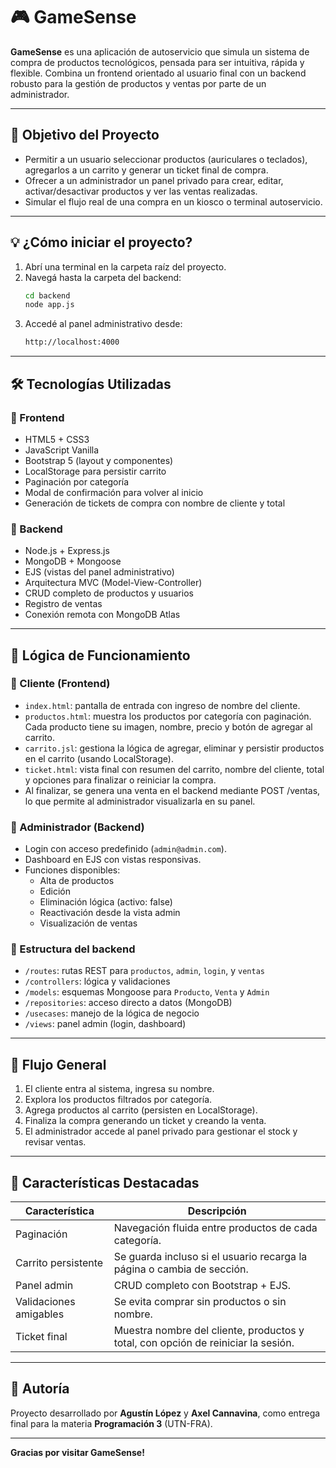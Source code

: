 # 🎮 GameSense

**GameSense** es una aplicación de autoservicio que simula un sistema de compra de productos tecnológicos, pensada para ser intuitiva, rápida y flexible. Combina un frontend orientado al usuario final con un backend robusto para la gestión de productos y ventas por parte de un administrador.

---

## 🚀 Objetivo del Proyecto

- Permitir a un usuario seleccionar productos (auriculares o teclados), agregarlos a un carrito y generar un ticket final de compra.
- Ofrecer a un administrador un panel privado para crear, editar, activar/desactivar productos y ver las ventas realizadas.
- Simular el flujo real de una compra en un kiosco o terminal autoservicio.

---

## 💡 ¿Cómo iniciar el proyecto?
1. Abrí una terminal en la carpeta raíz del proyecto.
2. Navegá hasta la carpeta del backend:
   ```bash 
   cd backend
   node app.js
3. Accedé al panel administrativo desde:
    ```bash
    http://localhost:4000

---
## 🛠️ Tecnologías Utilizadas

### 🔹 Frontend
- HTML5 + CSS3
- JavaScript Vanilla
- Bootstrap 5 (layout y componentes)
- LocalStorage para persistir carrito
- Paginación por categoría
- Modal de confirmación para volver al inicio
- Generación de tickets de compra con nombre de cliente y total

### 🔹 Backend
- Node.js + Express.js
- MongoDB + Mongoose
- EJS (vistas del panel administrativo)
- Arquitectura MVC (Model-View-Controller)
- CRUD completo de productos y usuarios
- Registro de ventas
- Conexión remota con MongoDB Atlas

---

## 🧠 Lógica de Funcionamiento

### 📲 Cliente (Frontend)
- `index.html`: pantalla de entrada con ingreso de nombre del cliente.
- `productos.html`: muestra los productos por categoría con paginación. Cada producto tiene su imagen, nombre, precio y botón de agregar al carrito.
- `carrito.jsl`: gestiona la lógica de agregar, eliminar y persistir productos en el carrito (usando LocalStorage).
- `ticket.html`: vista final con resumen del carrito, nombre del cliente, total y opciones para finalizar o reiniciar la compra.
- Al finalizar, se genera una venta en el backend mediante POST /ventas, lo que permite al administrador visualizarla en su panel.

### 📅 Administrador (Backend)
- Login con acceso predefinido (`admin@admin.com`).
- Dashboard en EJS con vistas responsivas.
- Funciones disponibles:
  - Alta de productos
  - Edición
  - Eliminación lógica (activo: false)
  - Reactivación desde la vista admin
  - Visualización de ventas

### 🔧 Estructura del backend
- `/routes`: rutas REST para `productos`, `admin`, `login`,  y `ventas`
- `/controllers`: lógica y validaciones
- `/models`: esquemas Mongoose para `Producto`, `Venta` y `Admin`
- `/repositories`: acceso directo a datos (MongoDB)
- `/usecases`: manejo de la lógica de negocio
- `/views`: panel admin (login, dashboard)

---

## 🔢 Flujo General

1. El cliente entra al sistema, ingresa su nombre.
2. Explora los productos filtrados por categoría.
3. Agrega productos al carrito (persisten en LocalStorage).
4. Finaliza la compra generando un ticket y creando la venta.
5. El administrador accede al panel privado para gestionar el stock y revisar ventas.

---

## 💪 Características Destacadas

| Característica           | Descripción                                                                           |
|--------------------------|---------------------------------------------------------------------------------------|
| Paginación               | Navegación fluida entre productos de cada categoría.                                 |
| Carrito persistente      | Se guarda incluso si el usuario recarga la página o cambia de sección.              |
| Panel admin              | CRUD completo con Bootstrap + EJS.                                                  |
| Validaciones amigables   | Se evita comprar sin productos o sin nombre.                                        |  
| Ticket final             | Muestra nombre del cliente, productos y total, con opción de reiniciar la sesión.   |

---

## 📍 Autoría

Proyecto desarrollado por **Agustín López** y **Axel Cannavina**, como entrega final para la materia **Programación 3** (UTN-FRA).

---

**Gracias por visitar GameSense!**
